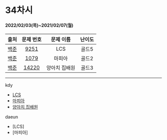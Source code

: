 # 34차시
#### 2022/02/03(목)~2021/02/07(월)

|               출처               |                   문제 번호                    |     문제 이름      | 난이도 |
| :------------------------------: | :--------------------------------------------: | :----------------: | :----: |
| [백준](https://www.acmicpc.net/) | [9251](https://www.acmicpc.net/problem/9251) | LCS | 골드5  |
| [백준](https://www.acmicpc.net/) | [1079](https://www.acmicpc.net/problem/1079) | 마피아 | 골드2 |
| [백준](https://www.acmicpc.net/) | [14220](https://www.acmicpc.net/problem/14220) | 양아치 집배원 | 골드3 |

---

kdy
- [LCS](https://tropical-couch-e39.notion.site/LCS-eb8351a3c2ad48059fb3e2c1071b3026)
- [마피아](https://tropical-couch-e39.notion.site/7147ae084a7f4e1394583bd32c193058)
- [양아치 집배원](https://tropical-couch-e39.notion.site/c856426d37c74b62bf65adc1026224ff)


daeun
- [LCS]
- [마피아]
